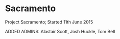 # Sacramento
Project Sacramento; Started 11th June 2015

ADDED ADMINS: Alastair Scott, Josh Huckle, Tom Bell
